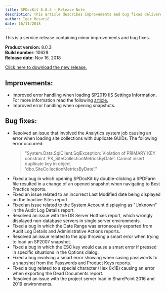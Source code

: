 ```yaml
---
title: SPDocKit 8.0.3 — Release Note
description: This article describes improvements and bug fixes delivered in SPDocKit 8.0.3
author: Igor Mesarić
date: 16/11/2018
---
```


This is a service release containing minor improvements and bug fixes. 

__Product version:__ 8.0.3  
__Build number:__   10628     
__Release date:__ Nov 16, 2018    

[Click here to download the new release.](https://www.syskit.com/products/spdockit/download/)

## Improvements:
* Improved error handling when loading SP2019 IIS Settings Information. For more information read the following [article.](#internal/troubleshooting/server-load-and-user-permissions/error-while-loading-iis-settings)
* Improved error handling when opening snapshots.

## Bug fixes:
* Resolved an issue that involved the Analytics system job causing an error when loading site collections with duplicate GUIDs.
The following error occurred: 
    > "System.Data.SqlClient.SqlException: Violation of PRIMARY KEY constraint 'PK_SiteCollectionMetricsByDate'. Cannot insert duplicate key in object      
   'dbo.SiteCollectionMetricsByDate'."
* Fixed a bug in which opening SPDocKit by double-clicking a SPDFarm file resulted in a change of an opened snapshot when navigating to Best Practice reports. 
* Fixed an issue related to an incorrect Last Modified date being displayed on the Inactive Sites report.
* Fixed an issue related to the System Account displaying as "Unknown" in the Audit Log Details report. 
* Resolved an issue with the DB Server Hotfixes report, which wrongly displayed non-database servers in single server environments. 
* Fixed a bug in which the Date Range was erroneously exported from Audit Log Details and Administrative Actions reports.
* Resolved an issue related to the app throwing a smart error when trying to load an SP2007 snapshot.
* Fixed a bug in which the ESC key would cause a smart error if pressed in specific situations in the Options dialog. 
* Fixed a bug involving a smart error showing when saving passwords to a snapshot from the Passwords and Product Keys reports.
* Fixed a bug related to a special character (Hex 0x1B) causing an error when exporting the Dead Documents report. 
* Resolved an issue with the project server load in SharePoint 2016 and 2019 environments.
    